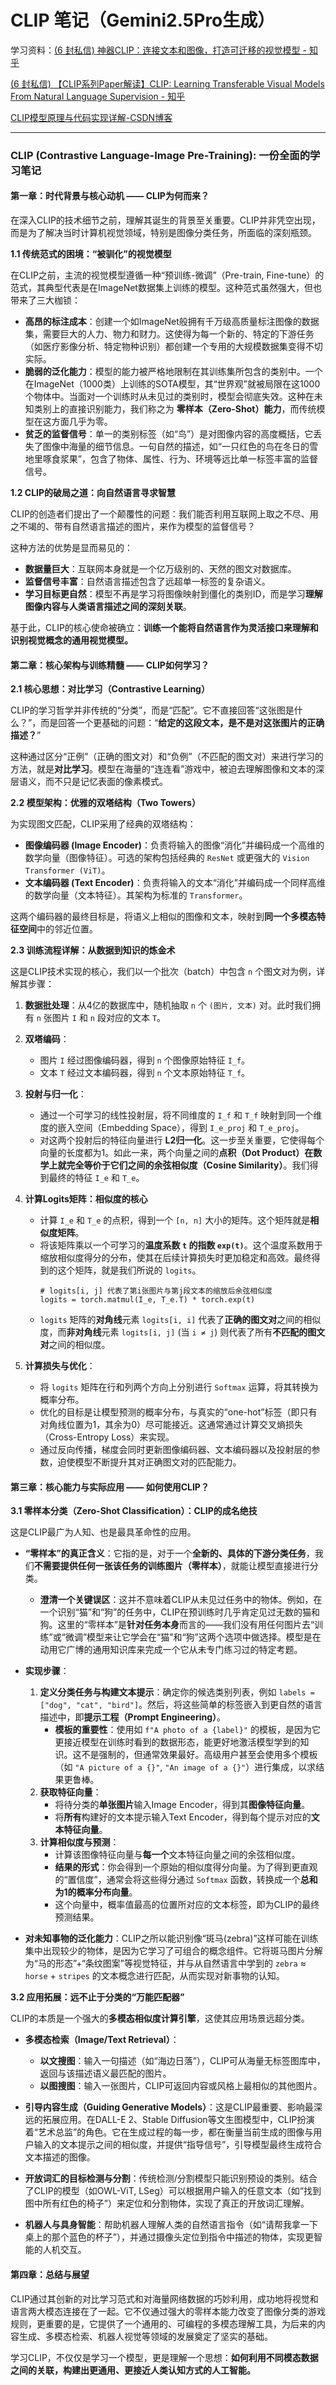 #  CLIP 笔记（Gemini2.5Pro生成）

学习资料：[(6 封私信) 神器CLIP：连接文本和图像，打造可迁移的视觉模型 - 知乎](https://zhuanlan.zhihu.com/p/493489688)

[(6 封私信) 【CLIP系列Paper解读】CLIP: Learning Transferable Visual Models From Natural Language Supervision - 知乎](https://zhuanlan.zhihu.com/p/486857682)

[CLIP模型原理与代码实现详解-CSDN博客](https://blog.csdn.net/weixin_38252409/article/details/133828294?ops_request_misc=%7B%22request%5Fid%22%3A%22c9c594f1f50c3053ca9c3fa7cef8f9b0%22%2C%22scm%22%3A%2220140713.130102334..%22%7D&request_id=c9c594f1f50c3053ca9c3fa7cef8f9b0&biz_id=0&utm_medium=distribute.pc_search_result.none-task-blog-2~all~top_positive~default-1-133828294-null-null.142^v102^pc_search_result_base3&utm_term=CLIP&spm=1018.2226.3001.4187)

------

### **CLIP (Contrastive Language-Image Pre-Training): 一份全面的学习笔记**

#### **第一章：时代背景与核心动机 —— CLIP为何而来？**

在深入CLIP的技术细节之前，理解其诞生的背景至关重要。CLIP并非凭空出现，而是为了解决当时计算机视觉领域，特别是图像分类任务，所面临的深刻瓶颈。

**1.1 传统范式的困境：“被驯化”的视觉模型**

在CLIP之前，主流的视觉模型遵循一种“预训练-微调”（Pre-train, Fine-tune）的范式，其典型代表是在ImageNet数据集上训练的模型。这种范式虽然强大，但也带来了三大枷锁：

*   **高昂的标注成本**：创建一个如ImageNet般拥有千万级高质量标注图像的数据集，需要巨大的人力、物力和财力。这使得为每一个新的、特定的下游任务（如医疗影像分析、特定物种识别）都创建一个专用的大规模数据集变得不切实际。
*   **脆弱的泛化能力**：模型的能力被严格地限制在其训练集所包含的类别中。一个在ImageNet（1000类）上训练的SOTA模型，其“世界观”就被局限在这1000个物体中。当面对一个训练时从未见过的类别时，模型会彻底失效。这种在未知类别上的直接识别能力，我们称之为 **零样本（Zero-Shot）能力**，而传统模型在这方面几乎为零。
*   **贫乏的监督信号**：单一的类别标签（如“鸟”）是对图像内容的高度概括，它丢失了图像中海量的细节信息。一句自然的描述，如“一只红色的鸟在冬日的雪地里啄食浆果”，包含了物体、属性、行为、环境等远比单一标签丰富的监督信号。

**1.2 CLIP的破局之道：向自然语言寻求智慧**

CLIP的创造者们提出了一个颠覆性的问题：我们能否利用互联网上取之不尽、用之不竭的、带有自然语言描述的图片，来作为模型的监督信号？

这种方法的优势是显而易见的：
*   **数据量巨大**：互联网本身就是一个亿万级别的、天然的图文对数据库。
*   **监督信号丰富**：自然语言描述包含了远超单一标签的复杂语义。
*   **学习目标更自然**：模型不再是学习将图像映射到僵化的类别ID，而是学习**理解图像内容与人类语言描述之间的深刻关联**。

基于此，CLIP的核心使命被确立：**训练一个能将自然语言作为灵活接口来理解和识别视觉概念的通用视觉模型。**

#### **第二章：核心架构与训练精髓 —— CLIP如何学习？**

**2.1 核心思想：对比学习（Contrastive Learning）**

CLIP的学习哲学并非传统的“分类”，而是“匹配”。它不直接回答“这张图是什么？”，而是回答一个更基础的问题：“**给定的这段文本，是不是对这张图片的正确描述？**”

这种通过区分“正例”（正确的图文对）和“负例”（不匹配的图文对）来进行学习的方法，就是**对比学习**。模型在海量的“连连看”游戏中，被迫去理解图像和文本的深层语义，而不只是记忆表面的像素模式。

**2.2 模型架构：优雅的双塔结构（Two Towers）**

为实现图文匹配，CLIP采用了经典的双塔结构：

*   **图像编码器 (Image Encoder)**：负责将输入的图像“消化”并编码成一个高维的数学向量（图像特征）。可选的架构包括经典的 `ResNet` 或更强大的 `Vision Transformer (ViT)`。
*   **文本编码器 (Text Encoder)**：负责将输入的文本“消化”并编码成一个同样高维的数学向量（文本特征）。其架构为标准的 `Transformer`。

这两个编码器的最终目标是，将语义上相似的图像和文本，映射到**同一个多模态特征空间**中的邻近位置。

**2.3 训练流程详解：从数据到知识的炼金术**

这是CLIP技术实现的核心，我们以一个批次（batch）中包含 `n` 个图文对为例，详解其步骤：

1.  **数据批处理**：从4亿的数据库中，随机抽取 `n` 个 `(图片, 文本)` 对。此时我们拥有 `n` 张图片 `I` 和 `n` 段对应的文本 `T`。

2.  **双塔编码**：
    
    *   图片 `I` 经过图像编码器，得到 `n` 个图像原始特征 `I_f`。
    *   文本 `T` 经过文本编码器，得到 `n` 个文本原始特征 `T_f`。
    
3.  **投射与归一化**：
    
    *   通过一个可学习的线性投射层，将不同维度的 `I_f` 和 `T_f` 映射到同一个维度的嵌入空间（Embedding Space），得到 `I_e_proj` 和 `T_e_proj`。
    *   对这两个投射后的特征向量进行 **L2归一化**。这一步至关重要，它使得每个向量的长度都为1。如此一来，两个向量之间的**点积（Dot Product）在数学上就完全等价于它们之间的余弦相似度（Cosine Similarity）**。我们得到最终的特征 `I_e` 和 `T_e`。
    
4.  **计算Logits矩阵：相似度的核心**
    *   计算 `I_e` 和 `T_e` 的点积，得到一个 `[n, n]` 大小的矩阵。这个矩阵就是**相似度矩阵**。
    *   将该矩阵乘以一个可学习的**温度系数 `t` 的指数 `exp(t)`**。这个温度系数用于缩放相似度得分的分布，使其在后续计算损失时更加稳定和高效。最终得到的这个矩阵，就是我们所说的 `logits`。
        ```
        # logits[i, j] 代表了第i张图片与第j段文本的缩放后余弦相似度
        logits = torch.matmul(I_e, T_e.T) * torch.exp(t)
        ```
    *   `logits` 矩阵的**对角线**元素 `logits[i, i]` 代表了**正确的图文对**之间的相似度，而**非对角线**元素 `logits[i, j]` (当 `i ≠ j`) 则代表了所有**不匹配的图文对**之间的相似度。

5.  **计算损失与优化**：
    *   将 `logits` 矩阵在行和列两个方向上分别进行 `Softmax` 运算，将其转换为概率分布。
    *   优化的目标是让模型预测的概率分布，与真实的“one-hot”标签（即只有对角线位置为1，其余为0）尽可能接近。这通常通过计算交叉熵损失（Cross-Entropy Loss）来实现。
    *   通过反向传播，梯度会同时更新图像编码器、文本编码器以及投射层的参数，迫使模型不断提升其对正确图文对的匹配能力。

#### **第三章：核心能力与实际应用 —— 如何使用CLIP？**

**3.1 零样本分类（Zero-Shot Classification）：CLIP的成名绝技**

这是CLIP最广为人知、也是最具革命性的应用。

*   **“零样本”的真正含义**：它指的是，对于一个**全新的、具体的下游分类任务**，我们**不需要提供任何一张该任务的训练图片（零样本）**，就能让模型直接进行分类。
    *   **澄清一个关键误区**：这并不意味着CLIP从未见过任务中的物体。例如，在一个识别“猫”和“狗”的任务中，CLIP在预训练时几乎肯定见过无数的猫和狗。这里的“零样本”是**针对任务本身**而言的——我们没有用任何图片去“训练”或“微调”模型来让它学会在“猫”和“狗”这两个选项中做选择。模型是在动用它广博的通用知识库来完成一个它从未专门练习过的特定考题。

*   **实现步骤**：
    1.  **定义分类任务与构建文本提示**：确定你的候选类别列表，例如 `labels = ["dog", "cat", "bird"]`。然后，将这些简单的标签嵌入到更自然的语言描述中，即**提示工程（Prompt Engineering）**。
        *   **模板的重要性**：使用如 `f"A photo of a {label}"` 的模板，是因为它更接近模型在训练时看到的数据形态，能更好地激活模型学到的知识。这不是强制的，但通常效果最好。高级用户甚至会使用多个模板（如 `"A picture of a {}"`, `"An image of a {}"`）进行集成，以求结果更鲁棒。
    2.  **获取特征向量**：
        *   将待分类的**单张图片**输入Image Encoder，得到其**图像特征向量**。
        *   将**所有**构建好的文本提示输入Text Encoder，得到每个提示对应的**文本特征向量**。
    3.  **计算相似度与预测**：
        *   计算该图像特征向量与**每一个**文本特征向量之间的余弦相似度。
        *   **结果的形式**：你会得到一个原始的相似度得分向量。为了得到更直观的“置信度”，通常会将这些得分通过 `Softmax` 函数，转换成一个**总和为1的概率分布向量**。
        *   这个向量中，概率值最高的位置所对应的文本标签，即为CLIP的最终预测结果。

*   **对未知事物的泛化能力**：CLIP之所以能识别像“斑马(zebra)”这样可能在训练集中出现较少的物体，是因为它学习了可组合的概念组件。它将斑马图片分解为“马的形态”+“条纹图案”等视觉特征，并与从自然语言中学到的 `zebra` ≈ `horse` + `stripes` 的文本概念进行匹配，从而实现对新事物的认知。

**3.2 应用拓展：远不止于分类的“万能匹配器”**

CLIP的本质是一个强大的**多模态相似度计算引擎**，这使其应用场景远超分类。

*   **多模态检索（Image/Text Retrieval）**：
    *   **以文搜图**：输入一句描述（如“海边日落”），CLIP可从海量无标签图库中，返回与该描述语义最匹配的图片。
    *   **以图搜图**：输入一张图片，CLIP可返回内容或风格上最相似的其他图片。

*   **引导内容生成（Guiding Generative Models）**：这是CLIP最重要、影响最深远的拓展应用。在DALL-E 2、Stable Diffusion等文生图模型中，CLIP扮演着“艺术总监”的角色。它在生成过程的每一步，都在衡量当前生成的图像与用户输入的文本提示之间的相似度，并提供“指导信号”，引导模型最终生成符合文本描述的图像。

*   **开放词汇的目标检测与分割**：传统检测/分割模型只能识别预设的类别。结合了CLIP的模型（如OWL-ViT, LSeg）可以根据用户输入的任意文本（如“找到图中所有红色的椅子”）来定位和分割物体，实现了真正的开放词汇理解。

*   **机器人与具身智能**：帮助机器人理解人类的自然语言指令（如“请帮我拿一下桌上的那个蓝色的杯子”），并通过摄像头定位到指令中描述的物体，实现更智能的人机交互。

#### **第四章：总结与展望**

CLIP通过其创新的对比学习范式和对海量网络数据的巧妙利用，成功地将视觉和语言两大模态连接在了一起。它不仅通过强大的零样本能力改变了图像分类的游戏规则，更重要的是，它提供了一个通用的、可编程的多模态理解工具，为后来的内容生成、多模态检索、机器人视觉等领域的发展奠定了坚实的基础。

学习CLIP，不仅仅是学习一个模型，更是理解一个思想：**如何利用不同模态数据之间的关联，构建出更通用、更接近人类认知方式的人工智能。**
